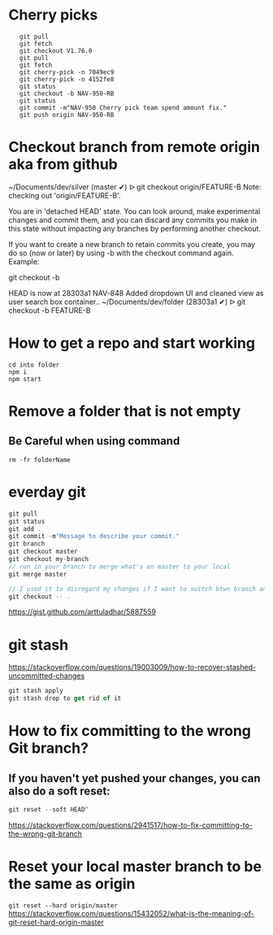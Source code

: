 # Cherry picks
```
   git pull
   git fetch
   git checkout V1.76.0
   git pull
   git fetch
   git cherry-pick -n 7049ec9
   git cherry-pick -n 4152fe8
   git status
   git checkout -b NAV-950-RB
   git status
   git commit -m"NAV-950 Cherry pick team spend amount fix."
   git push origin NAV-950-RB
```

# Checkout branch from remote origin aka from github
~/Documents/dev/silver (master ✔) ᐅ git checkout origin/FEATURE-B
Note: checking out 'origin/FEATURE-B'.

You are in 'detached HEAD' state. You can look around, make experimental
changes and commit them, and you can discard any commits you make in this
state without impacting any branches by performing another checkout.

If you want to create a new branch to retain commits you create, you may
do so (now or later) by using -b with the checkout command again. Example:

  git checkout -b <new-branch-name>

HEAD is now at 28303a1 NAV-848 Added dropdown UI and cleaned view as user search box container..
~/Documents/dev/folder (28303a1 ✔) ᐅ git checkout -b FEATURE-B

# How to get a repo and start working
```git clone repoName
cd into folder
npm i
npm start
```

# Remove a folder that is not empty
## Be Careful when using command
```rm -fr folderName```

# everday git
```js
git pull
git status
git add .
git commit -m"Message to describe your commit."
git branch
git checkout master
git checkout my-branch
// run in your branch to merge what's on master to your local
git merge master 

// I used it to disregard my changes if I want to switch btwn branch and master.
git checkout -- . 
```
https://gist.github.com/arttuladhar/5887559

# git stash
https://stackoverflow.com/questions/19003009/how-to-recover-stashed-uncommitted-changes

```js
git stash apply
git stash drop to get rid of it

```

# How to fix committing to the wrong Git branch?
## If you haven't yet pushed your changes, you can also do a soft reset:
```js
git reset --soft HEAD^

```
https://stackoverflow.com/questions/2941517/how-to-fix-committing-to-the-wrong-git-branch

# Reset your local master branch to be the same as origin
```git reset --hard origin/master```
https://stackoverflow.com/questions/15432052/what-is-the-meaning-of-git-reset-hard-origin-master
